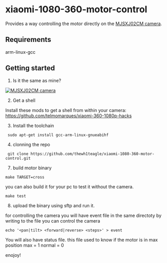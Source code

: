 # xiaomi-1080-360-motor-control

Provides a way controlling the motor directly on the [MJSXJ02CM camera](https://www.mi.com/global/camera-360).



## Requirements
arm-linux-gcc 




## Getting started

1. Is it the same as mine?

[![MJSXJ02CM camera](https://i.imgur.com/3fOE6ZR.png)](https://www.mi.com/global/camera-360)

2. Get a shell

Install these mods to get a shell from within your camera:  
https://github.com/telmomarques/xiaomi-360-1080p-hacks

3. Install the toolchain

```shell
 sudo apt-get install gcc-arm-linux-gnueabihf  
```


4. clonning the repo
```git clone
 git clone https://github.com/thewh1teagle/xiaomi-1080-360-motor-control.git
```

7. build motor binary

```shell
make TARGET=cross
```

you can also build it for your pc to test it without the camera.

```shell
make test
```

8. upload the binary using sftp and run it.


for controlling the camera you will have event file
in the same directoty
by writing to the file you can control the camera

```shell
echo '<pan|tilt> <forward|reverse> <steps>' > event
```

You will also have status file. 
this file used to know if the motor is in max position
max = 1
normal = 0

enojoy!